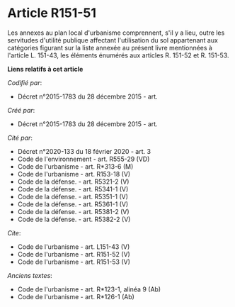 # Article R151-51

Les annexes au plan local d'urbanisme comprennent, s'il y a lieu, outre les servitudes d'utilité publique affectant
l'utilisation du sol appartenant aux catégories figurant sur la liste annexée au présent livre mentionnées à l'article L.
151-43, les éléments énumérés aux articles R. 151-52 et R. 151-53.

**Liens relatifs à cet article**

_Codifié par_:

  - Décret n°2015-1783 du 28 décembre 2015 - art.

_Créé par_:

  - Décret n°2015-1783 du 28 décembre 2015 - art.

_Cité par_:

  - Décret n°2020-133 du 18 février 2020 - art. 3
  - Code de l'environnement - art. R555-29 (VD)
  - Code de l'urbanisme - art. R*313-6 (M)
  - Code de l'urbanisme - art. R153-18 (V)
  - Code de la défense. - art. R5321-2 (V)
  - Code de la défense. - art. R5341-1 (V)
  - Code de la défense. - art. R5351-1 (V)
  - Code de la défense. - art. R5361-1 (V)
  - Code de la défense. - art. R5381-2 (V)
  - Code de la défense. - art. R5382-2 (V)

_Cite_:

  - Code de l'urbanisme - art. L151-43 (V)
  - Code de l'urbanisme - art. R151-52 (V)
  - Code de l'urbanisme - art. R151-53 (V)

_Anciens textes_:

  - Code de l'urbanisme - art. R*123-1, alinéa 9  (Ab)
  - Code de l'urbanisme - art. R*126-1 (Ab)
